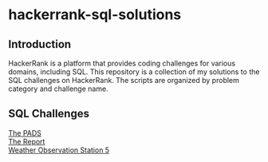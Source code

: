 # hackerrank-sql-solutions

## Introduction

HackerRank is a platform that provides coding challenges for various domains, including SQL. This repository is a collection of my solutions to the SQL challenges on HackerRank. The scripts are organized by problem category and challenge name.       

## SQL Challenges

[The PADS](https://github.com/selindemirler/hackerrank-sql-solutions/blob/main/the-PADS.sql)  
[The Report](https://github.com/selindemirler/hackerrank-sql-solutions/blob/main/the-report.sql)  
[Weather Observation Station 5](https://github.com/selindemirler/hackerrank-sql-solutions/blob/main/weather-observation-station-5.sql)  
